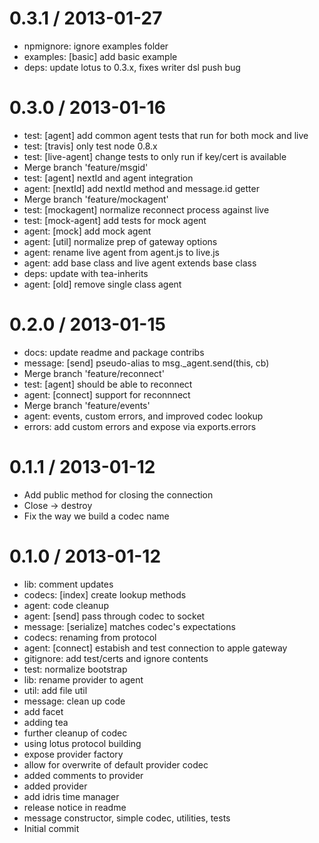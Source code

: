 
0.3.1 / 2013-01-27 
==================

  * npmignore: ignore examples folder
  * examples: [basic] add basic example
  * deps: update lotus to 0.3.x, fixes writer dsl push bug

0.3.0 / 2013-01-16 
==================

  * test: [agent] add common agent tests that run for both mock and live
  * test: [travis] only test node 0.8.x
  * test: [live-agent] change tests to only run if key/cert is available
  * Merge branch 'feature/msgid'
  * test: [agent] nextId and agent integration
  * agent: [nextId] add nextId method and message.id getter
  * Merge branch 'feature/mockagent'
  * test: [mockagent] normalize reconnect process against live
  * test: [mock-agent] add tests for mock agent
  * agent: [mock] add mock agent
  * agent: [util] normalize prep of gateway options
  * agent: rename live agent from agent.js to live.js
  * agent: add base class and live agent extends base class
  * deps: update with tea-inherits
  * agent: [old] remove single class agent

0.2.0 / 2013-01-15 
==================

  * docs: update readme and package contribs
  * message: [send] pseudo-alias to msg._agent.send(this, cb)
  * Merge branch 'feature/reconnect'
  * test: [agent] should be able to reconnect
  * agent: [connect] support for reconnnect
  * Merge branch 'feature/events'
  * agent: events, custom errors, and improved codec lookup
  * errors: add custom errors and expose via exports.errors

0.1.1 / 2013-01-12 
==================

  * Add public method for closing the connection
  * Close -> destroy
  * Fix the way we build a codec name

0.1.0 / 2013-01-12 
==================

  * lib: comment updates
  * codecs: [index] create lookup methods
  * agent: code cleanup
  * agent: [send] pass through codec to socket
  * message: [serialize] matches codec's expectations
  * codecs: renaming from protocol
  * agent: [connect] estabish and test connection to apple gateway
  * gitignore: add test/certs and ignore contents
  * test: normalize bootstrap
  * lib: rename provider to agent
  * util: add file util
  * message: clean up code
  * add facet
  * adding tea
  * further cleanup of codec
  * using lotus protocol building
  * expose provider factory
  * allow for overwrite of default provider codec
  * added comments to provider
  * added provider
  * add idris time manager
  * release notice in readme
  * message constructor, simple codec, utilities, tests
  * Initial commit
